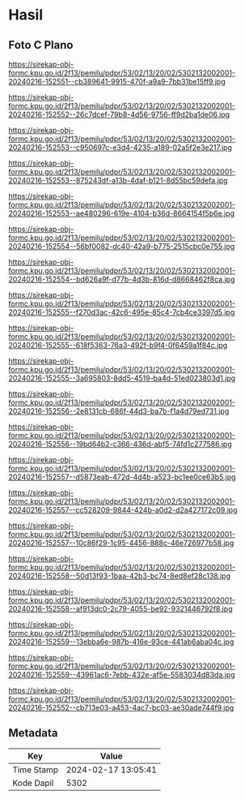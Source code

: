 # Hasil

## Foto C Plano

https://sirekap-obj-formc.kpu.go.id/2f13/pemilu/pdpr/53/02/13/20/02/5302132002001-20240216-152551--cb389641-9915-470f-a9a9-7bb31be15ff9.jpg

https://sirekap-obj-formc.kpu.go.id/2f13/pemilu/pdpr/53/02/13/20/02/5302132002001-20240216-152552--26c7dcef-79b8-4d56-9756-ff9d2ba1de06.jpg

https://sirekap-obj-formc.kpu.go.id/2f13/pemilu/pdpr/53/02/13/20/02/5302132002001-20240216-152553--c950697c-e3d4-4235-a189-02a5f2e3e217.jpg

https://sirekap-obj-formc.kpu.go.id/2f13/pemilu/pdpr/53/02/13/20/02/5302132002001-20240216-152553--875243df-a13b-4daf-b121-8d55bc59defa.jpg

https://sirekap-obj-formc.kpu.go.id/2f13/pemilu/pdpr/53/02/13/20/02/5302132002001-20240216-152553--ae480296-619e-4104-b36d-8664154f5b6e.jpg

https://sirekap-obj-formc.kpu.go.id/2f13/pemilu/pdpr/53/02/13/20/02/5302132002001-20240216-152554--56bf0082-dc40-42a9-b775-2515cbc0e755.jpg

https://sirekap-obj-formc.kpu.go.id/2f13/pemilu/pdpr/53/02/13/20/02/5302132002001-20240216-152554--bd626a9f-d77b-4d3b-816d-d8668462f8ca.jpg

https://sirekap-obj-formc.kpu.go.id/2f13/pemilu/pdpr/53/02/13/20/02/5302132002001-20240216-152555--f270d3ac-42c6-495e-85c4-7cb4ce3397d5.jpg

https://sirekap-obj-formc.kpu.go.id/2f13/pemilu/pdpr/53/02/13/20/02/5302132002001-20240216-152555--618f5363-76a3-492f-b9f4-0f6459a1f84c.jpg

https://sirekap-obj-formc.kpu.go.id/2f13/pemilu/pdpr/53/02/13/20/02/5302132002001-20240216-152555--3a695803-8dd5-4519-ba4d-51ed023803d1.jpg

https://sirekap-obj-formc.kpu.go.id/2f13/pemilu/pdpr/53/02/13/20/02/5302132002001-20240216-152556--2e8131cb-686f-44d3-ba7b-f1a4d79ed731.jpg

https://sirekap-obj-formc.kpu.go.id/2f13/pemilu/pdpr/53/02/13/20/02/5302132002001-20240216-152556--19bd64b2-c366-436d-abf5-74fd1c277586.jpg

https://sirekap-obj-formc.kpu.go.id/2f13/pemilu/pdpr/53/02/13/20/02/5302132002001-20240216-152557--d5873eab-472d-4d4b-a523-bc1ee0ce63b5.jpg

https://sirekap-obj-formc.kpu.go.id/2f13/pemilu/pdpr/53/02/13/20/02/5302132002001-20240216-152557--cc528209-9844-424b-a0d2-d2a427172c09.jpg

https://sirekap-obj-formc.kpu.go.id/2f13/pemilu/pdpr/53/02/13/20/02/5302132002001-20240216-152557--10c86f29-1c95-4456-888c-46e726977b58.jpg

https://sirekap-obj-formc.kpu.go.id/2f13/pemilu/pdpr/53/02/13/20/02/5302132002001-20240216-152558--50d13f93-1baa-42b3-bc74-8ed8ef28c138.jpg

https://sirekap-obj-formc.kpu.go.id/2f13/pemilu/pdpr/53/02/13/20/02/5302132002001-20240216-152558--af913dc0-2c79-4055-be92-9321446792f8.jpg

https://sirekap-obj-formc.kpu.go.id/2f13/pemilu/pdpr/53/02/13/20/02/5302132002001-20240216-152559--13ebba6e-987b-416e-93ce-441ab6aba04c.jpg

https://sirekap-obj-formc.kpu.go.id/2f13/pemilu/pdpr/53/02/13/20/02/5302132002001-20240216-152559--43961ac6-7ebb-432e-af5e-5583034d83da.jpg

https://sirekap-obj-formc.kpu.go.id/2f13/pemilu/pdpr/53/02/13/20/02/5302132002001-20240216-152552--cb713e03-a453-4ac7-bc03-ae30ade744f9.jpg


## Metadata

| Key        | Value               |
| ---------- | ------------------- |
| Time Stamp | 2024-02-17 13:05:41 |
| Kode Dapil | 5302                |



